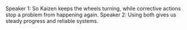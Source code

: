 Speaker 1: So Kaizen keeps the wheels turning, while corrective actions stop a problem from happening again.
Speaker 2: Using both gives us steady progress and reliable systems.
